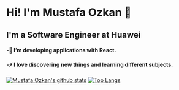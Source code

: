 # Hi! I'm Mustafa Ozkan 👋
## I'm a Software Engineer at Huawei
#### -🔭 I’m developing applications with React.
#### -⚡ I love discovering new things and learning different subjects.

[![Mustafa Ozkan's github stats](https://github-readme-stats.vercel.app/api?username=mustafaoezkan&count_private=true&show_icons=true&theme=cobalt&hide_rank=false)](https://github.com/anuraghazra/github-readme-stats)
[![Top Langs](https://github-readme-stats.vercel.app/api/top-langs/?username=mustafaoezkan&count_private=true&theme=cobalt&layout=compact)](https://github.com/anuraghazra/github-readme-stats)
